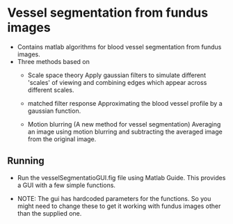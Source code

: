 Vessel segmentation from fundus images
======================================
* Contains matlab algorithms for blood vessel segmentation from fundus images.
* Three methods based on 
	- Scale space theory
		Apply gaussian filters to simulate different 'scales' of viewing
		and combining edges which appear across different scales.

	- matched filter response 
		Approximating the blood vessel profile by a gaussian function.

	- Motion blurring (A new method for vessel segmentation)
		Averaging an image using motion blurring and subtracting the averaged image from the original image.

Running
-------
* Run the vesselSegmentatioGUI.fig file using Matlab Guide. This provides a GUI with a few simple functions. 

* NOTE: The gui has hardcoded parameters for the functions. So you might need to change these to get it working with fundus images other than the supplied one.
